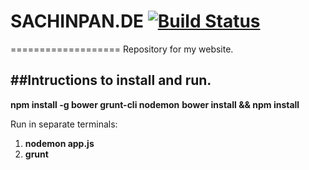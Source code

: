 # SACHINPAN.DE [![Build Status](https://travis-ci.org/sazap10/sachinpan.de.svg?branch=master)](https://travis-ci.org/sazap10/sachinpan.de)
===================
Repository for my website.

##Intructions to install and run.
-------------------------------
**npm install -g bower grunt-cli nodemon**
**bower install && npm install**

Run in separate terminals:
1. **nodemon app.js**
2. **grunt**
